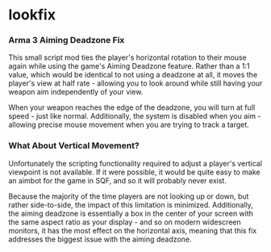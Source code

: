 # lookfix
### Arma 3 Aiming Deadzone Fix

This small script mod ties the player's horizontal rotation to their mouse again while using the game's Aiming Deadzone feature. Rather than a 1:1 value, which would be identical to not using a deadzone at all, it moves the player's view at half rate - allowing you to look around while still having your weapon aim independently of your view.

When your weapon reaches the edge of the deadzone, you will turn at full speed - just like normal. Additionally, the system is disabled when you aim - allowing precise mouse movement when you are trying to track a target.

### What About Vertical Movement?

Unfortunately the scripting functionality required to adjust a player's vertical viewpoint is not available. If it were possible, it would be quite easy to make an aimbot for the game in SQF, and so it will probably never exist.

Because the majority of the time players are not looking up or down, but rather side-to-side, the impact of this limitation is minimized. Additionally, the aiming deadzone is essentially a box in the center of your screen with the same aspect ratio as your display - and so on modern widescreen monitors, it has the most effect on the horizontal axis, meaning that this fix addresses the biggest issue with the aiming deadzone.
